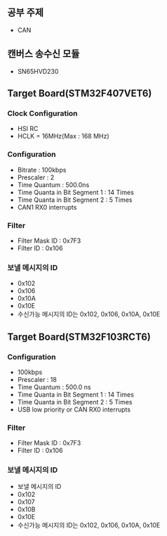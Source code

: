 ## 공부 주제
- CAN

## 캔버스 송수신 모듈
- SN65HVD230

## Target Board(STM32F407VET6)
### Clock Configuration
- HSI RC
- HCLK = 16MHz(Max : 168 MHz)
### Configuration
- Bitrate : 100kbps
- Prescaler : 2
- Time Quantum : 500.0ns
- Time Quanta in Bit Segment 1 : 14 Times
- Time Quanta in Bit Segment 2 : 5 Times
- CAN1 RX0 interrupts

### Filter
- Filter Mask ID : 0x7F3
- Filter ID : 0x106

### 보낼 메시지의 ID
- 0x102
- 0x106
- 0x10A
- 0x10E
- 수신가능 메시지의 ID는 0x102, 0x106, 0x10A, 0x10E


## Target Board(STM32F103RCT6)
### Configuration
- 100kbps
- Prescaler : 18
- Time Quantum : 500.0 ns
- Time Quanta in Bit Segment 1 : 14 Times
- Time Quanta in Bit Segment 2 : 5 Times
- USB low priority or CAN RX0 interrupts

### Filter
- Filter Mask ID : 0x7F3
- Filter ID : 0x106

### 보낼 메시지의 ID
- 보낼 메시지의 ID
- 0x102
- 0x107
- 0x10B
- 0x10E
- 수신가능 메시지의 ID는 0x102, 0x106, 0x10A, 0x10E

